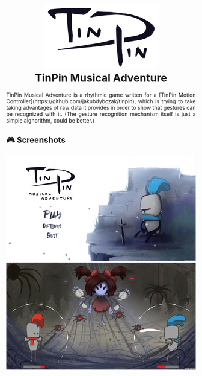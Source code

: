 <h1 align="center">
  <img src="https://github.com/BluValor/TinPin-Musical-Adventure/blob/master/Readme/logo.png" alt="TinPin" width="300">
  <br>TinPin Musical Adventure<br>
</h1>

<div align="justify">
TinPin Musical Adventure is a rhythmic game written for a [TinPin Motion Controller](https://github.com/jakubdybczak/tinpin), which is trying to take taking advantages of raw data it provides in order to show that gestures can be recognized with it. (The gesture recognition mechanism itself is just a simple alghorithm, could be better.)
</div>

## :video_game: Screenshots
<p align="justify">
  <img src="https://github.com/BluValor/TinPin-Musical-Adventure/blob/master/Readme/tinpin3.png" alt="TinPin" width="800">
  <img src="https://github.com/BluValor/TinPin-Musical-Adventure/blob/master/Readme/tinpin4.png" alt="TinPin" width="800">
</p>
